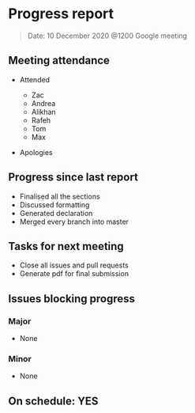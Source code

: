 <!-- File name must be Year-Month-Date.md
e.g. 2020-10-12.md -->

<!--One report per week Minimum!-->
# Progress report

> Date: 10 December 2020 @1200 Google meeting

<!--Names of those who attended the meeting, CSV-->
## Meeting attendance

- Attended
  - Zac
  - Andrea
  - Alikhan
  - Rafeh
  - Tom
  - Max

- Apologies

## Progress since last report
<!--What have you done ?-->
<!--Single line bullet point-->
- Finalised all the sections
- Discussed formatting
- Generated declaration
- Merged every branch into master

## Tasks for next meeting

<!--What will you do before the next?-->
<!--Single line bullet point-->

- Close all issues and pull requests
- Generate pdf for final submission

## Issues blocking progress

### Major

- None

### Minor

- None

<!--Pick one-->
<!--## On schedule: YES-->
<!--## On schedule: NO-->

## On schedule: YES